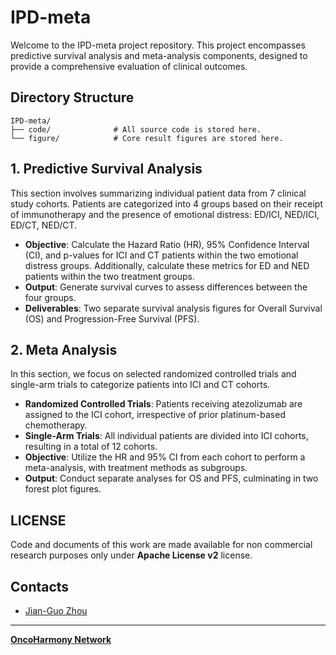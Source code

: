 # IPD-meta

Welcome to the IPD-meta project repository. This project encompasses predictive survival analysis and meta-analysis components, designed to provide a comprehensive evaluation of clinical outcomes.

## Directory Structure

```
IPD-meta/
├── code/              # All source code is stored here.
└── figure/            # Core result figures are stored here.
```

## 1. Predictive Survival Analysis

This section involves summarizing individual patient data from 7 clinical study cohorts. Patients are categorized into 4 groups based on their receipt of immunotherapy and the presence of emotional distress: ED/ICI, NED/ICI, ED/CT, NED/CT.

- **Objective**: Calculate the Hazard Ratio (HR), 95% Confidence Interval (CI), and p-values for ICI and CT patients within the two emotional distress groups. Additionally, calculate these metrics for ED and NED patients within the two treatment groups.
- **Output**: Generate survival curves to assess differences between the four groups.
- **Deliverables**: Two separate survival analysis figures for Overall Survival (OS) and Progression-Free Survival (PFS).

## 2. Meta Analysis

In this section, we focus on selected randomized controlled trials and single-arm trials to categorize patients into ICI and CT cohorts.

- **Randomized Controlled Trials**: Patients receiving atezolizumab are assigned to the ICI cohort, irrespective of prior platinum-based chemotherapy.
- **Single-Arm Trials**: All individual patients are divided into ICI cohorts, resulting in a total of 12 cohorts.
- **Objective**: Utilize the HR and 95% CI from each cohort to perform a meta-analysis, with treatment methods as subgroups.
- **Output**: Conduct separate analyses for OS and PFS, culminating in two forest plot figures.

## LICENSE

Code and documents of this work are made available for non commercial research purposes only under __Apache License v2__ license.

## Contacts

- [Jian-Guo Zhou](https://github.com/JianGuoZhou3)

***

[**OncoHarmony Network**](https://zhoulab.ac.cn/)

